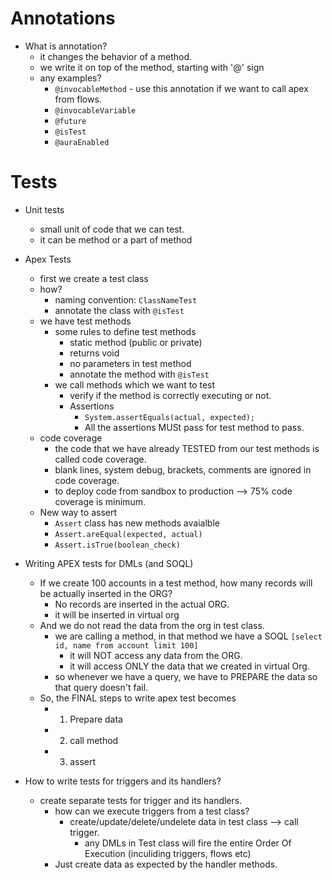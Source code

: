 # Annotations

- What is annotation?
    - it changes the behavior of a method. 
    - we write it on top of the method, starting with '@' sign
    - any examples?
        - `@invocableMethod` - use this annotation if we want to call apex from flows.
        - `@invocableVariable`
        - `@future`
        - `@isTest`
        - `@auraEnabled`

# Tests

- Unit tests
    - small unit of code that we can test.
    - it can be method or a part of method

- Apex Tests
    - first we create a test class
    - how?
        - naming convention: `ClassNameTest`
        - annotate the class with `@isTest`
    - we have test methods
        - some rules to define test methods
            - static method (public or private)
            - returns void
            - no parameters in test method
            - annotate the method with `@isTest`
        - we call methods which we want to test
            - verify if the method is correctly executing or not.
            - Assertions
                - `System.assertEquals(actual, expected);`
                - All the assertions MUSt pass for test method to pass.
    - code coverage
        - the code that we have already TESTED from our test methods is called code coverage.
        - blank lines, system debug, brackets, comments are ignored in code coverage.
        - to deploy code from sandbox to production --> 75% code coverage is minimum.
    - New way to assert
        - `Assert` class has new methods avaialble
        - `Assert.areEqual(expected, actual)`
        - `Assert.isTrue(boolean_check)`

- Writing APEX tests for DMLs (and SOQL)
    - If we create 100 accounts in a test method, how many records will be actually inserted in the ORG?
        - No records are inserted in the actual ORG.
        - it will be inserted in virtual org
    - And we do not read the data from the org in test class.
        - we are calling a method, in that method we have a SOQL `[select id, name from account limit 100]`
            - it will NOT access any data from the ORG.
            - it will access ONLY the data that we created in virtual Org.
        - so whenever we have a query, we have to PREPARE the data so that query doesn't fail.
    - So, the FINAL steps to write apex test becomes
        - 1. Prepare data
        - 2. call method
        - 3. assert

- How to write tests for triggers and its handlers?
    - create separate tests for trigger and its handlers.
        - how can we execute triggers from a test class?
            - create/update/delete/undelete data in test class --> call trigger.
                - any DMLs in Test class will fire the entire Order Of Execution (inculiding triggers, flows etc)
        - Just create data as expected by the handler methods.
    